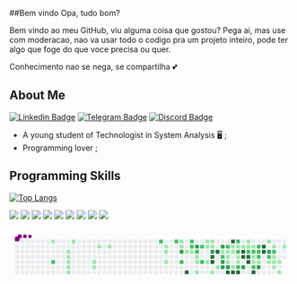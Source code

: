 ##Bem vindo
Opa, tudo bom?

Bem vindo ao meu GitHub, viu alguma coisa que gostou? Pega ai, mas use com moderacao, nao va usar todo o codigo pra um projeto inteiro, pode ter algo que foge do que voce precisa ou quer.

Conhecimento nao se nega, se compartilha 💕

## About Me

[![Linkedin Badge](https://img.shields.io/badge/LinkedIn-0077B5?style=for-the-badge&logo=linkedin&logoColor=white&link=https://www.linkedin.com/in/ruan-vitor-andrade-5b289120b/)](https://www.linkedin.com/in/victor-castilhop/)
[![Telegram Badge](	https://img.shields.io/badge/Telegram-2CA5E0?style=for-the-badge&logo=telegram&logoColor=white)](https://t.me/V1TER4)
[![Discord Badge](https://img.shields.io/badge/Discord-7289DA?style=for-the-badge&logo=discord&logoColor=white)](Castilho#3683)

- A young student of Technologist in System Analysis 🖥️ ;
- Programming lover ;

## Programming Skills

[![Top Langs](https://github-readme-stats.vercel.app/api/top-langs/?username=ruan&layout=compact)](https://github.com/V1TER4)

<code><img src="https://img.shields.io/badge/HTML5-E34F26?style=for-the-badge&logo=html5&logoColor=white"></code>
<code><img src="https://img.shields.io/badge/CSS-239120?&style=for-the-badge&logo=css3&logoColor=white"></code>
<code><img src="https://img.shields.io/badge/JavaScript-323330?style=for-the-badge&logo=javascript&logoColor=F7DF1E"></code>
<code><img src="https://img.shields.io/badge/MySQL-00000F?style=for-the-badge&logo=mysql&logoColor=white"></code>
<code><img src="https://img.shields.io/badge/Node.js-339933?style=for-the-badge&logo=nodedotjs&logoColor=white"></code>
<code><img src="https://img.shields.io/badge/jQuery-0769AD?style=for-the-badge&logo=jquery&logoColor=white"></code>
<code><img src="https://img.shields.io/badge/C%23-239120?style=for-the-badge&logo=c-sharp&logoColor=white"></code>
<code><img src="https://img.shields.io/badge/Java-ED8B00?style=for-the-badge&logo=java&logoColor=white"></code>
<code><img src="https://img.shields.io/badge/PHP-777BB4?style=for-the-badge&logo=php&logoColor=white"></code>

<svg viewBox="-16 -32 880 192" width="880" height="192" xmlns="http://www.w3.org/2000/svg"><style>@keyframes c0{1.73%{fill:var(--c1)}1.75%,to{fill:var(--ce)}}@keyframes c1{68.84%{fill:var(--c2)}68.86%,to{fill:var(--ce)}}@keyframes c2{3.26%{fill:var(--c1)}3.28%,to{fill:var(--ce)}}@keyframes c3{3.48%{fill:var(--c1)}3.5%,to{fill:var(--ce)}}@keyframes c4{3.69%{fill:var(--c1)}3.71%,to{fill:var(--ce)}}@keyframes c5{3.91%{fill:var(--c1)}3.93%,to{fill:var(--ce)}}@keyframes c6{4.13%{fill:var(--c1)}4.15%,to{fill:var(--ce)}}@keyframes c7{2.6%{fill:var(--c1)}2.62%,to{fill:var(--ce)}}@keyframes c8{5.65%{fill:var(--c1)}5.67%,to{fill:var(--ce)}}@keyframes c9{5.44%{fill:var(--c1)}5.46%,to{fill:var(--ce)}}@keyframes ca{6.53%{fill:var(--c1)}6.55%,to{fill:var(--ce)}}@keyframes cb{6.96%{fill:var(--c1)}6.98%,to{fill:var(--ce)}}@keyframes cc{59.47%{fill:var(--c2)}59.49%,to{fill:var(--ce)}}@keyframes cd{9.36%{fill:var(--c1)}9.38%,to{fill:var(--ce)}}@keyframes ce{9.58%{fill:var(--c1)}9.6%,to{fill:var(--ce)}}@keyframes cf{10.01%{fill:var(--c1)}10.03%,to{fill:var(--ce)}}@keyframes cg{58.81%{fill:var(--c2)}58.83%,to{fill:var(--ce)}}@keyframes ch{17.2%{fill:var(--c1)}17.22%,to{fill:var(--ce)}}@keyframes ci{17.42%{fill:var(--c1)}17.44%,to{fill:var(--ce)}}@keyframes cj{74.72%{fill:var(--c3)}74.74%,to{fill:var(--ce)}}@keyframes ck{61.21%{fill:var(--c2)}61.23%,to{fill:var(--ce)}}@keyframes cl{11.32%{fill:var(--c1)}11.34%,to{fill:var(--ce)}}@keyframes cm{91.06%{fill:var(--c4)}91.08%,to{fill:var(--ce)}}@keyframes cn{58.16%{fill:var(--c2)}58.18%,to{fill:var(--ce)}}@keyframes co{57.94%{fill:var(--c2)}57.96%,to{fill:var(--ce)}}@keyframes cp{11.54%{fill:var(--c1)}11.56%,to{fill:var(--ce)}}@keyframes cq{75.59%{fill:var(--c3)}75.61%,to{fill:var(--ce)}}@keyframes cr{57.51%{fill:var(--c2)}57.53%,to{fill:var(--ce)}}@keyframes cs{11.97%{fill:var(--c1)}11.99%,to{fill:var(--ce)}}@keyframes ct{12.19%{fill:var(--c1)}12.21%,to{fill:var(--ce)}}@keyframes cu{12.63%{fill:var(--c1)}12.65%,to{fill:var(--ce)}}@keyframes cv{57.07%{fill:var(--c2)}57.09%,to{fill:var(--ce)}}@keyframes cw{62.08%{fill:var(--c2)}62.1%,to{fill:var(--ce)}}@keyframes cx{15.68%{fill:var(--c1)}15.7%,to{fill:var(--ce)}}@keyframes cy{15.02%{fill:var(--c1)}15.04%,to{fill:var(--ce)}}@keyframes cz{14.37%{fill:var(--c1)}14.39%,to{fill:var(--ce)}}@keyframes c10{15.46%{fill:var(--c1)}15.48%,to{fill:var(--ce)}}@keyframes c11{15.24%{fill:var(--c1)}15.26%,to{fill:var(--ce)}}@keyframes c12{76.46%{fill:var(--c3)}76.48%,to{fill:var(--ce)}}@keyframes c13{86.26%{fill:var(--c4)}86.28%,to{fill:var(--ce)}}@keyframes c14{86.05%{fill:var(--c4)}86.07%,to{fill:var(--ce)}}@keyframes c15{13.28%{fill:var(--c1)}13.3%,to{fill:var(--ce)}}@keyframes c16{86.7%{fill:var(--c4)}86.72%,to{fill:var(--ce)}}@keyframes c17{13.72%{fill:var(--c1)}13.74%,to{fill:var(--ce)}}@keyframes c18{77.55%{fill:var(--c3)}77.57%,to{fill:var(--ce)}}@keyframes c19{43.78%{fill:var(--c1)}43.8%,to{fill:var(--ce)}}@keyframes c1a{44%{fill:var(--c2)}44.02%,to{fill:var(--ce)}}@keyframes c1b{78.2%{fill:var(--c3)}78.22%,to{fill:var(--ce)}}@keyframes c1c{78.42%{fill:var(--c3)}78.44%,to{fill:var(--ce)}}@keyframes c1d{44.65%{fill:var(--c2)}44.67%,to{fill:var(--ce)}}@keyframes c1e{30.49%{fill:var(--c1)}30.51%,to{fill:var(--ce)}}@keyframes c1f{30.71%{fill:var(--c1)}30.73%,to{fill:var(--ce)}}@keyframes c1g{31.8%{fill:var(--c1)}31.82%,to{fill:var(--ce)}}@keyframes c1h{78.64%{fill:var(--c3)}78.66%,to{fill:var(--ce)}}@keyframes c1i{84.96%{fill:var(--c4)}84.98%,to{fill:var(--ce)}}@keyframes c1j{87.79%{fill:var(--c4)}87.81%,to{fill:var(--ce)}}@keyframes c1k{30.06%{fill:var(--c1)}30.08%,to{fill:var(--ce)}}@keyframes c1l{30.27%{fill:var(--c1)}30.29%,to{fill:var(--ce)}}@keyframes c1m{42.26%{fill:var(--c1)}42.28%,to{fill:var(--ce)}}@keyframes c1n{84.74%{fill:var(--c4)}84.76%,to{fill:var(--ce)}}@keyframes c1o{45.31%{fill:var(--c2)}45.33%,to{fill:var(--ce)}}@keyframes c1p{29.84%{fill:var(--c1)}29.86%,to{fill:var(--ce)}}@keyframes c1q{47.92%{fill:var(--c2)}47.94%,to{fill:var(--ce)}}@keyframes c1r{31.14%{fill:var(--c1)}31.16%,to{fill:var(--ce)}}@keyframes c1s{31.36%{fill:var(--c1)}31.38%,to{fill:var(--ce)}}@keyframes c1t{42.47%{fill:var(--c2)}42.49%,to{fill:var(--ce)}}@keyframes c1u{84.52%{fill:var(--c4)}84.54%,to{fill:var(--ce)}}@keyframes c1v{29.62%{fill:var(--c1)}29.64%,to{fill:var(--ce)}}@keyframes c1w{82.56%{fill:var(--c4)}82.58%,to{fill:var(--ce)}}@keyframes c1x{82.78%{fill:var(--c4)}82.8%,to{fill:var(--ce)}}@keyframes c1y{79.29%{fill:var(--c3)}79.31%,to{fill:var(--ce)}}@keyframes c1z{20.91%{fill:var(--c1)}20.93%,to{fill:var(--ce)}}@keyframes c20{21.12%{fill:var(--c1)}21.14%,to{fill:var(--ce)}}@keyframes c21{46.18%{fill:var(--c2)}46.2%,to{fill:var(--ce)}}@keyframes c22{83%{fill:var(--c4)}83.02%,to{fill:var(--ce)}}@keyframes c23{83.21%{fill:var(--c4)}83.23%,to{fill:var(--ce)}}@keyframes c24{21.34%{fill:var(--c1)}21.36%,to{fill:var(--ce)}}@keyframes c25{46.4%{fill:var(--c2)}46.42%,to{fill:var(--ce)}}@keyframes c26{37.03%{fill:var(--c1)}37.05%,to{fill:var(--ce)}}@keyframes c27{36.81%{fill:var(--c1)}36.83%,to{fill:var(--ce)}}@keyframes c28{50.1%{fill:var(--c2)}50.12%,to{fill:var(--ce)}}@keyframes c29{83.87%{fill:var(--c4)}83.89%,to{fill:var(--ce)}}@keyframes c2a{46.83%{fill:var(--c2)}46.85%,to{fill:var(--ce)}}@keyframes c2b{46.61%{fill:var(--c2)}46.63%,to{fill:var(--ce)}}@keyframes c2c{37.24%{fill:var(--c2)}37.26%,to{fill:var(--ce)}}@keyframes c2d{36.59%{fill:var(--c1)}36.61%,to{fill:var(--ce)}}@keyframes c2e{79.95%{fill:var(--c3)}79.97%,to{fill:var(--ce)}}@keyframes c2f{81.47%{fill:var(--c4)}81.49%,to{fill:var(--ce)}}@keyframes c2g{81.25%{fill:var(--c4)}81.27%,to{fill:var(--ce)}}@keyframes c2h{22.21%{fill:var(--c1)}22.23%,to{fill:var(--ce)}}@keyframes c2i{81.04%{fill:var(--c3)}81.06%,to{fill:var(--ce)}}@keyframes c2j{52.5%{fill:var(--c2)}52.52%,to{fill:var(--ce)}}@keyframes c2k{25.26%{fill:var(--c1)}25.28%,to{fill:var(--ce)}}@keyframes c2l{22.65%{fill:var(--c1)}22.67%,to{fill:var(--ce)}}@keyframes c2m{52.93%{fill:var(--c2)}52.95%,to{fill:var(--ce)}}@keyframes c2n{23.96%{fill:var(--c1)}23.98%,to{fill:var(--ce)}}@keyframes c2o{24.17%{fill:var(--c1)}24.19%,to{fill:var(--ce)}}@keyframes c2p{24.83%{fill:var(--c1)}24.85%,to{fill:var(--ce)}}@keyframes c2q{24.39%{fill:var(--c1)}24.41%,to{fill:var(--ce)}}@keyframes c2r{26.13%{fill:var(--c1)}26.15%,to{fill:var(--ce)}}@keyframes c2s{23.08%{fill:var(--c1)}23.1%,to{fill:var(--ce)}}@keyframes u0{1.73%{transform:scale(0,1)}1.75%,2.6%{transform:scale(.02,1)}2.62%,3.26%{transform:scale(.04,1)}3.28%,3.48%{transform:scale(.06,1)}3.5%,3.69%{transform:scale(.08,1)}3.71%,3.91%{transform:scale(.1,1)}3.93%,4.13%{transform:scale(.12,1)}4.15%,5.44%{transform:scale(.13,1)}5.46%,5.65%{transform:scale(.15,1)}5.67%,6.53%{transform:scale(.17,1)}6.55%,6.96%{transform:scale(.19,1)}6.98%,9.36%{transform:scale(.21,1)}9.38%,9.58%{transform:scale(.23,1)}10.01%,9.6%{transform:scale(.25,1)}10.03%,11.32%{transform:scale(.27,1)}11.34%,11.54%{transform:scale(.29,1)}11.56%,11.97%{transform:scale(.31,1)}11.99%,12.19%{transform:scale(.33,1)}12.21%,12.63%{transform:scale(.35,1)}12.65%,13.28%{transform:scale(.37,1)}13.3%,13.72%{transform:scale(.38,1)}13.74%,14.37%{transform:scale(.4,1)}14.39%,15.02%{transform:scale(.42,1)}15.04%,15.24%{transform:scale(.44,1)}15.26%,15.46%{transform:scale(.46,1)}15.48%,15.68%{transform:scale(.48,1)}15.7%,17.2%{transform:scale(.5,1)}17.22%,17.42%{transform:scale(.52,1)}17.44%,20.91%{transform:scale(.54,1)}20.93%,21.12%{transform:scale(.56,1)}21.14%,21.34%{transform:scale(.58,1)}21.36%,22.21%{transform:scale(.6,1)}22.23%,22.65%{transform:scale(.62,1)}22.67%,23.08%{transform:scale(.63,1)}23.1%,23.96%{transform:scale(.65,1)}23.98%,24.17%{transform:scale(.67,1)}24.19%,24.39%{transform:scale(.69,1)}24.41%,24.83%{transform:scale(.71,1)}24.85%,25.26%{transform:scale(.73,1)}25.28%,26.13%{transform:scale(.75,1)}26.15%,29.62%{transform:scale(.77,1)}29.64%,29.84%{transform:scale(.79,1)}29.86%,30.06%{transform:scale(.81,1)}30.08%,30.27%{transform:scale(.83,1)}30.29%,30.49%{transform:scale(.85,1)}30.51%,30.71%{transform:scale(.87,1)}30.73%,31.14%{transform:scale(.88,1)}31.16%,31.36%{transform:scale(.9,1)}31.38%,31.8%{transform:scale(.92,1)}31.82%,36.59%{transform:scale(.94,1)}36.61%,36.81%{transform:scale(.96,1)}36.83%,37.03%{transform:scale(.98,1)}37.05%,to{transform:scale(1,1)}}@keyframes u1{37.24%{transform:scale(0,1)}37.26%,to{transform:scale(1,1)}}@keyframes u2{42.26%{transform:scale(0,1)}42.28%,to{transform:scale(1,1)}}@keyframes u3{42.47%{transform:scale(0,1)}42.49%,to{transform:scale(1,1)}}@keyframes u4{43.78%{transform:scale(0,1)}43.8%,to{transform:scale(1,1)}}@keyframes u5{44%{transform:scale(0,1)}44.02%,44.65%{transform:scale(.05,1)}44.67%,45.31%{transform:scale(.1,1)}45.33%,46.18%{transform:scale(.15,1)}46.2%,46.4%{transform:scale(.2,1)}46.42%,46.61%{transform:scale(.25,1)}46.63%,46.83%{transform:scale(.3,1)}46.85%,47.92%{transform:scale(.35,1)}47.94%,50.1%{transform:scale(.4,1)}50.12%,52.5%{transform:scale(.45,1)}52.52%,52.93%{transform:scale(.5,1)}52.95%,57.07%{transform:scale(.55,1)}57.09%,57.51%{transform:scale(.6,1)}57.53%,57.94%{transform:scale(.65,1)}57.96%,58.16%{transform:scale(.7,1)}58.18%,58.81%{transform:scale(.75,1)}58.83%,59.47%{transform:scale(.8,1)}59.49%,61.21%{transform:scale(.85,1)}61.23%,62.08%{transform:scale(.9,1)}62.1%,68.84%{transform:scale(.95,1)}68.86%,to{transform:scale(1,1)}}@keyframes u6{74.72%{transform:scale(0,1)}74.74%,75.59%{transform:scale(.1,1)}75.61%,76.46%{transform:scale(.2,1)}76.48%,77.55%{transform:scale(.3,1)}77.57%,78.2%{transform:scale(.4,1)}78.22%,78.42%{transform:scale(.5,1)}78.44%,78.64%{transform:scale(.6,1)}78.66%,79.29%{transform:scale(.7,1)}79.31%,79.95%{transform:scale(.8,1)}79.97%,81.04%{transform:scale(.9,1)}81.06%,to{transform:scale(1,1)}}@keyframes u7{81.25%{transform:scale(0,1)}81.27%,81.47%{transform:scale(.07,1)}81.49%,82.56%{transform:scale(.13,1)}82.58%,82.78%{transform:scale(.2,1)}82.8%,83%{transform:scale(.27,1)}83.02%,83.21%{transform:scale(.33,1)}83.23%,83.87%{transform:scale(.4,1)}83.89%,84.52%{transform:scale(.47,1)}84.54%,84.74%{transform:scale(.53,1)}84.76%,84.96%{transform:scale(.6,1)}84.98%,86.05%{transform:scale(.67,1)}86.07%,86.26%{transform:scale(.73,1)}86.28%,86.7%{transform:scale(.8,1)}86.72%,87.79%{transform:scale(.87,1)}87.81%,91.06%{transform:scale(.93,1)}91.08%,to{transform:scale(1,1)}}@keyframes s0{0%,99.78%{transform:translate(0,-16px)}.22%{transform:translate(0,0)}2.61%{transform:translate(176px,0)}2.83%{transform:translate(176px,16px)}3.05%{transform:translate(160px,16px)}4.14%{transform:translate(160px,96px)}5.23%{transform:translate(240px,96px)}5.66%{transform:translate(240px,64px)}5.88%{transform:translate(256px,64px)}6.54%{transform:translate(256px,16px)}9.37%{transform:translate(464px,16px)}10.02%{transform:translate(464px,64px)}10.46%{transform:translate(496px,64px)}10.68%,60.78%{transform:translate(496px,48px)}11.11%{transform:translate(528px,48px)}11.33%{transform:translate(528px,32px)}11.55%,57.73%{transform:translate(544px,32px)}11.76%{transform:translate(544px,48px)}11.98%{transform:translate(560px,48px)}12.64%{transform:translate(560px,96px)}13.51%{transform:translate(624px,96px)}13.73%{transform:translate(624px,80px)}14.16%{transform:translate(592px,80px)}15.03%,76.91%{transform:translate(592px,16px)}15.25%,76.25%{transform:translate(608px,16px)}15.47%{transform:translate(608px,0)}15.69%{transform:translate(592px,0)}15.9%{transform:translate(592px,-16px)}16.99%{transform:translate(512px,-16px)}17.43%{transform:translate(512px,16px)}17.65%{transform:translate(528px,16px)}18.08%{transform:translate(528px,-16px)}20.7%{transform:translate(720px,-16px)}21.13%,33.33%{transform:translate(720px,16px)}21.35%,40.52%,49.24%{transform:translate(736px,16px)}21.57%,40.31%{transform:translate(736px,0)}22.44%{transform:translate(800px,0)}22.66%{transform:translate(800px,16px)}23.09%{transform:translate(832px,16px)}23.31%{transform:translate(832px,32px)}23.53%{transform:translate(816px,32px)}23.75%{transform:translate(816px,48px)}23.97%,52.72%{transform:translate(800px,48px)}24.18%,25.05%{transform:translate(800px,64px)}24.4%,35.73%,38.34%{transform:translate(816px,64px)}24.62%,25.93%{transform:translate(816px,80px)}24.84%{transform:translate(800px,80px)}25.27%{transform:translate(784px,64px)}25.49%,80.39%{transform:translate(784px,80px)}26.14%{transform:translate(816px,96px)}26.36%{transform:translate(832px,96px)}27.67%{transform:translate(832px,0)}29.41%{transform:translate(704px,0)}29.63%,82.35%{transform:translate(704px,16px)}30.07%,32.68%,41.39%,48.37%{transform:translate(672px,16px)}30.28%,32.46%,48.15%,87.36%{transform:translate(672px,32px)}30.5%,32.24%,43.57%{transform:translate(656px,32px)}30.72%,44.23%{transform:translate(656px,48px)}31.15%{transform:translate(688px,48px)}31.37%,42.7%{transform:translate(688px,64px)}31.81%,43.14%,85.4%{transform:translate(656px,64px)}33.55%,45.75%{transform:translate(720px,0)}34.86%,39.22%{transform:translate(816px,0)}36.82%,83.44%{transform:translate(736px,64px)}37.04%{transform:translate(736px,48px)}37.25%{transform:translate(752px,48px)}37.47%{transform:translate(752px,64px)}42.27%{transform:translate(672px,80px)}42.48%{transform:translate(688px,80px)}43.79%{transform:translate(640px,32px)}44.01%{transform:translate(640px,48px)}44.66%{transform:translate(656px,16px)}45.1%,47.71%{transform:translate(688px,16px)}45.32%{transform:translate(688px,0)}46.19%{transform:translate(720px,32px)}46.62%{transform:translate(752px,32px)}46.84%{transform:translate(752px,16px)}47.93%{transform:translate(688px,32px)}50.11%{transform:translate(736px,80px)}50.33%{transform:translate(720px,80px)}50.76%{transform:translate(720px,112px)}51.63%{transform:translate(784px,112px)}52.51%{transform:translate(784px,48px)}53.59%{transform:translate(800px,-16px)}56.64%{transform:translate(576px,-16px)}57.3%{transform:translate(576px,32px)}58.17%{transform:translate(544px,0)}59.48%{transform:translate(448px,0)}59.69%{transform:translate(448px,16px)}60.35%{transform:translate(496px,16px)}61%{transform:translate(512px,48px)}61.22%,74.29%{transform:translate(512px,64px)}62.09%{transform:translate(576px,64px)}62.31%{transform:translate(576px,48px)}68.63%{transform:translate(112px,48px)}68.85%{transform:translate(112px,64px)}74.73%{transform:translate(512px,32px)}75.38%{transform:translate(560px,32px)}75.6%{transform:translate(560px,16px)}76.47%{transform:translate(608px,32px)}76.69%{transform:translate(592px,32px)}77.56%{transform:translate(640px,16px)}78.43%{transform:translate(640px,80px)}81.05%{transform:translate(784px,32px)}81.26%{transform:translate(768px,32px)}81.48%{transform:translate(768px,16px)}82.79%{transform:translate(704px,48px)}83.01%{transform:translate(720px,48px)}83.22%{transform:translate(720px,64px)}83.88%{transform:translate(736px,96px)}84.97%{transform:translate(656px,96px)}86.06%{transform:translate(608px,64px)}86.27%{transform:translate(608px,48px)}86.49%{transform:translate(624px,48px)}86.71%{transform:translate(624px,32px)}87.8%{transform:translate(672px,0)}89.76%{transform:translate(528px,0)}91.07%{transform:translate(528px,96px)}96.3%{transform:translate(144px,96px)}96.73%{transform:translate(144px,64px)}96.95%{transform:translate(128px,64px)}97.6%{transform:translate(128px,16px)}97.82%{transform:translate(112px,16px)}98.26%{transform:translate(112px,-16px)}}@keyframes s1{0%,99.78%{transform:translate(16px,-16px)}.22%{transform:translate(0,-16px)}.44%{transform:translate(0,0)}2.83%{transform:translate(176px,0)}3.05%{transform:translate(176px,16px)}3.27%{transform:translate(160px,16px)}4.36%{transform:translate(160px,96px)}5.45%{transform:translate(240px,96px)}5.88%{transform:translate(240px,64px)}6.1%{transform:translate(256px,64px)}6.75%{transform:translate(256px,16px)}9.59%{transform:translate(464px,16px)}10.24%{transform:translate(464px,64px)}10.68%{transform:translate(496px,64px)}10.89%,61%{transform:translate(496px,48px)}11.33%{transform:translate(528px,48px)}11.55%{transform:translate(528px,32px)}11.76%,57.95%{transform:translate(544px,32px)}11.98%{transform:translate(544px,48px)}12.2%{transform:translate(560px,48px)}12.85%{transform:translate(560px,96px)}13.73%{transform:translate(624px,96px)}13.94%{transform:translate(624px,80px)}14.38%{transform:translate(592px,80px)}15.25%,77.12%{transform:translate(592px,16px)}15.47%,76.47%{transform:translate(608px,16px)}15.69%{transform:translate(608px,0)}15.9%{transform:translate(592px,0)}16.12%{transform:translate(592px,-16px)}17.21%{transform:translate(512px,-16px)}17.65%{transform:translate(512px,16px)}17.86%{transform:translate(528px,16px)}18.3%{transform:translate(528px,-16px)}20.92%{transform:translate(720px,-16px)}21.35%,33.55%{transform:translate(720px,16px)}21.57%,40.74%,49.46%{transform:translate(736px,16px)}21.79%,40.52%{transform:translate(736px,0)}22.66%{transform:translate(800px,0)}22.88%{transform:translate(800px,16px)}23.31%{transform:translate(832px,16px)}23.53%{transform:translate(832px,32px)}23.75%{transform:translate(816px,32px)}23.97%{transform:translate(816px,48px)}24.18%,52.94%{transform:translate(800px,48px)}24.4%,25.27%{transform:translate(800px,64px)}24.62%,35.95%,38.56%{transform:translate(816px,64px)}24.84%,26.14%{transform:translate(816px,80px)}25.05%{transform:translate(800px,80px)}25.49%{transform:translate(784px,64px)}25.71%,80.61%{transform:translate(784px,80px)}26.36%{transform:translate(816px,96px)}26.58%{transform:translate(832px,96px)}27.89%{transform:translate(832px,0)}29.63%{transform:translate(704px,0)}29.85%,82.57%{transform:translate(704px,16px)}30.28%,32.9%,41.61%,48.58%{transform:translate(672px,16px)}30.5%,32.68%,48.37%,87.58%{transform:translate(672px,32px)}30.72%,32.46%,43.79%{transform:translate(656px,32px)}30.94%,44.44%{transform:translate(656px,48px)}31.37%{transform:translate(688px,48px)}31.59%,42.92%{transform:translate(688px,64px)}32.03%,43.36%,85.62%{transform:translate(656px,64px)}33.77%,45.97%{transform:translate(720px,0)}35.08%,39.43%{transform:translate(816px,0)}37.04%,83.66%{transform:translate(736px,64px)}37.25%{transform:translate(736px,48px)}37.47%{transform:translate(752px,48px)}37.69%{transform:translate(752px,64px)}42.48%{transform:translate(672px,80px)}42.7%{transform:translate(688px,80px)}44.01%{transform:translate(640px,32px)}44.23%{transform:translate(640px,48px)}44.88%{transform:translate(656px,16px)}45.32%,47.93%{transform:translate(688px,16px)}45.53%{transform:translate(688px,0)}46.41%{transform:translate(720px,32px)}46.84%{transform:translate(752px,32px)}47.06%{transform:translate(752px,16px)}48.15%{transform:translate(688px,32px)}50.33%{transform:translate(736px,80px)}50.54%{transform:translate(720px,80px)}50.98%{transform:translate(720px,112px)}51.85%{transform:translate(784px,112px)}52.72%{transform:translate(784px,48px)}53.81%{transform:translate(800px,-16px)}56.86%{transform:translate(576px,-16px)}57.52%{transform:translate(576px,32px)}58.39%{transform:translate(544px,0)}59.69%{transform:translate(448px,0)}59.91%{transform:translate(448px,16px)}60.57%{transform:translate(496px,16px)}61.22%{transform:translate(512px,48px)}61.44%,74.51%{transform:translate(512px,64px)}62.31%{transform:translate(576px,64px)}62.53%{transform:translate(576px,48px)}68.85%{transform:translate(112px,48px)}69.06%{transform:translate(112px,64px)}74.95%{transform:translate(512px,32px)}75.6%{transform:translate(560px,32px)}75.82%{transform:translate(560px,16px)}76.69%{transform:translate(608px,32px)}76.91%{transform:translate(592px,32px)}77.78%{transform:translate(640px,16px)}78.65%{transform:translate(640px,80px)}81.26%{transform:translate(784px,32px)}81.48%{transform:translate(768px,32px)}81.7%{transform:translate(768px,16px)}83.01%{transform:translate(704px,48px)}83.22%{transform:translate(720px,48px)}83.44%{transform:translate(720px,64px)}84.1%{transform:translate(736px,96px)}85.19%{transform:translate(656px,96px)}86.27%{transform:translate(608px,64px)}86.49%{transform:translate(608px,48px)}86.71%{transform:translate(624px,48px)}86.93%{transform:translate(624px,32px)}88.02%{transform:translate(672px,0)}89.98%{transform:translate(528px,0)}91.29%{transform:translate(528px,96px)}96.51%{transform:translate(144px,96px)}96.95%{transform:translate(144px,64px)}97.17%{transform:translate(128px,64px)}97.82%{transform:translate(128px,16px)}98.04%{transform:translate(112px,16px)}98.47%{transform:translate(112px,-16px)}}@keyframes s2{0%,99.78%{transform:translate(32px,-16px)}.44%{transform:translate(0,-16px)}.65%{transform:translate(0,0)}3.05%{transform:translate(176px,0)}3.27%{transform:translate(176px,16px)}3.49%{transform:translate(160px,16px)}4.58%{transform:translate(160px,96px)}5.66%{transform:translate(240px,96px)}6.1%{transform:translate(240px,64px)}6.32%{transform:translate(256px,64px)}6.97%{transform:translate(256px,16px)}9.8%{transform:translate(464px,16px)}10.46%{transform:translate(464px,64px)}10.89%{transform:translate(496px,64px)}11.11%,61.22%{transform:translate(496px,48px)}11.55%{transform:translate(528px,48px)}11.76%{transform:translate(528px,32px)}11.98%,58.17%{transform:translate(544px,32px)}12.2%{transform:translate(544px,48px)}12.42%{transform:translate(560px,48px)}13.07%{transform:translate(560px,96px)}13.94%{transform:translate(624px,96px)}14.16%{transform:translate(624px,80px)}14.6%{transform:translate(592px,80px)}15.47%,77.34%{transform:translate(592px,16px)}15.69%,76.69%{transform:translate(608px,16px)}15.9%{transform:translate(608px,0)}16.12%{transform:translate(592px,0)}16.34%{transform:translate(592px,-16px)}17.43%{transform:translate(512px,-16px)}17.86%{transform:translate(512px,16px)}18.08%{transform:translate(528px,16px)}18.52%{transform:translate(528px,-16px)}21.13%{transform:translate(720px,-16px)}21.57%,33.77%{transform:translate(720px,16px)}21.79%,40.96%,49.67%{transform:translate(736px,16px)}22%,40.74%{transform:translate(736px,0)}22.88%{transform:translate(800px,0)}23.09%{transform:translate(800px,16px)}23.53%{transform:translate(832px,16px)}23.75%{transform:translate(832px,32px)}23.97%{transform:translate(816px,32px)}24.18%{transform:translate(816px,48px)}24.4%,53.16%{transform:translate(800px,48px)}24.62%,25.49%{transform:translate(800px,64px)}24.84%,36.17%,38.78%{transform:translate(816px,64px)}25.05%,26.36%{transform:translate(816px,80px)}25.27%{transform:translate(800px,80px)}25.71%{transform:translate(784px,64px)}25.93%,80.83%{transform:translate(784px,80px)}26.58%{transform:translate(816px,96px)}26.8%{transform:translate(832px,96px)}28.1%{transform:translate(832px,0)}29.85%{transform:translate(704px,0)}30.07%,82.79%{transform:translate(704px,16px)}30.5%,33.12%,41.83%,48.8%{transform:translate(672px,16px)}30.72%,32.9%,48.58%,87.8%{transform:translate(672px,32px)}30.94%,32.68%,44.01%{transform:translate(656px,32px)}31.15%,44.66%{transform:translate(656px,48px)}31.59%{transform:translate(688px,48px)}31.81%,43.14%{transform:translate(688px,64px)}32.24%,43.57%,85.84%{transform:translate(656px,64px)}33.99%,46.19%{transform:translate(720px,0)}35.29%,39.65%{transform:translate(816px,0)}37.25%,83.88%{transform:translate(736px,64px)}37.47%{transform:translate(736px,48px)}37.69%{transform:translate(752px,48px)}37.91%{transform:translate(752px,64px)}42.7%{transform:translate(672px,80px)}42.92%{transform:translate(688px,80px)}44.23%{transform:translate(640px,32px)}44.44%{transform:translate(640px,48px)}45.1%{transform:translate(656px,16px)}45.53%,48.15%{transform:translate(688px,16px)}45.75%{transform:translate(688px,0)}46.62%{transform:translate(720px,32px)}47.06%{transform:translate(752px,32px)}47.28%{transform:translate(752px,16px)}48.37%{transform:translate(688px,32px)}50.54%{transform:translate(736px,80px)}50.76%{transform:translate(720px,80px)}51.2%{transform:translate(720px,112px)}52.07%{transform:translate(784px,112px)}52.94%{transform:translate(784px,48px)}54.03%{transform:translate(800px,-16px)}57.08%{transform:translate(576px,-16px)}57.73%{transform:translate(576px,32px)}58.61%{transform:translate(544px,0)}59.91%{transform:translate(448px,0)}60.13%{transform:translate(448px,16px)}60.78%{transform:translate(496px,16px)}61.44%{transform:translate(512px,48px)}61.66%,74.73%{transform:translate(512px,64px)}62.53%{transform:translate(576px,64px)}62.75%{transform:translate(576px,48px)}69.06%{transform:translate(112px,48px)}69.28%{transform:translate(112px,64px)}75.16%{transform:translate(512px,32px)}75.82%{transform:translate(560px,32px)}76.03%{transform:translate(560px,16px)}76.91%{transform:translate(608px,32px)}77.12%{transform:translate(592px,32px)}78%{transform:translate(640px,16px)}78.87%{transform:translate(640px,80px)}81.48%{transform:translate(784px,32px)}81.7%{transform:translate(768px,32px)}81.92%{transform:translate(768px,16px)}83.22%{transform:translate(704px,48px)}83.44%{transform:translate(720px,48px)}83.66%{transform:translate(720px,64px)}84.31%{transform:translate(736px,96px)}85.4%{transform:translate(656px,96px)}86.49%{transform:translate(608px,64px)}86.71%{transform:translate(608px,48px)}86.93%{transform:translate(624px,48px)}87.15%{transform:translate(624px,32px)}88.24%{transform:translate(672px,0)}90.2%{transform:translate(528px,0)}91.5%{transform:translate(528px,96px)}96.73%{transform:translate(144px,96px)}97.17%{transform:translate(144px,64px)}97.39%{transform:translate(128px,64px)}98.04%{transform:translate(128px,16px)}98.26%{transform:translate(112px,16px)}98.69%{transform:translate(112px,-16px)}}@keyframes s3{0%,99.78%{transform:translate(48px,-16px)}.65%{transform:translate(0,-16px)}.87%{transform:translate(0,0)}3.27%{transform:translate(176px,0)}3.49%{transform:translate(176px,16px)}3.7%{transform:translate(160px,16px)}4.79%{transform:translate(160px,96px)}5.88%{transform:translate(240px,96px)}6.32%{transform:translate(240px,64px)}6.54%{transform:translate(256px,64px)}7.19%{transform:translate(256px,16px)}10.02%{transform:translate(464px,16px)}10.68%{transform:translate(464px,64px)}11.11%{transform:translate(496px,64px)}11.33%,61.44%{transform:translate(496px,48px)}11.76%{transform:translate(528px,48px)}11.98%{transform:translate(528px,32px)}12.2%,58.39%{transform:translate(544px,32px)}12.42%{transform:translate(544px,48px)}12.64%{transform:translate(560px,48px)}13.29%{transform:translate(560px,96px)}14.16%{transform:translate(624px,96px)}14.38%{transform:translate(624px,80px)}14.81%{transform:translate(592px,80px)}15.69%,77.56%{transform:translate(592px,16px)}15.9%,76.91%{transform:translate(608px,16px)}16.12%{transform:translate(608px,0)}16.34%{transform:translate(592px,0)}16.56%{transform:translate(592px,-16px)}17.65%{transform:translate(512px,-16px)}18.08%{transform:translate(512px,16px)}18.3%{transform:translate(528px,16px)}18.74%{transform:translate(528px,-16px)}21.35%{transform:translate(720px,-16px)}21.79%,33.99%{transform:translate(720px,16px)}22%,41.18%,49.89%{transform:translate(736px,16px)}22.22%,40.96%{transform:translate(736px,0)}23.09%{transform:translate(800px,0)}23.31%{transform:translate(800px,16px)}23.75%{transform:translate(832px,16px)}23.97%{transform:translate(832px,32px)}24.18%{transform:translate(816px,32px)}24.4%{transform:translate(816px,48px)}24.62%,53.38%{transform:translate(800px,48px)}24.84%,25.71%{transform:translate(800px,64px)}25.05%,36.38%,39%{transform:translate(816px,64px)}25.27%,26.58%{transform:translate(816px,80px)}25.49%{transform:translate(800px,80px)}25.93%{transform:translate(784px,64px)}26.14%,81.05%{transform:translate(784px,80px)}26.8%{transform:translate(816px,96px)}27.02%{transform:translate(832px,96px)}28.32%{transform:translate(832px,0)}30.07%{transform:translate(704px,0)}30.28%,83.01%{transform:translate(704px,16px)}30.72%,33.33%,42.05%,49.02%{transform:translate(672px,16px)}30.94%,33.12%,48.8%,88.02%{transform:translate(672px,32px)}31.15%,32.9%,44.23%{transform:translate(656px,32px)}31.37%,44.88%{transform:translate(656px,48px)}31.81%{transform:translate(688px,48px)}32.03%,43.36%{transform:translate(688px,64px)}32.46%,43.79%,86.06%{transform:translate(656px,64px)}34.2%,46.41%{transform:translate(720px,0)}35.51%,39.87%{transform:translate(816px,0)}37.47%,84.1%{transform:translate(736px,64px)}37.69%{transform:translate(736px,48px)}37.91%{transform:translate(752px,48px)}38.13%{transform:translate(752px,64px)}42.92%{transform:translate(672px,80px)}43.14%{transform:translate(688px,80px)}44.44%{transform:translate(640px,32px)}44.66%{transform:translate(640px,48px)}45.32%{transform:translate(656px,16px)}45.75%,48.37%{transform:translate(688px,16px)}45.97%{transform:translate(688px,0)}46.84%{transform:translate(720px,32px)}47.28%{transform:translate(752px,32px)}47.49%{transform:translate(752px,16px)}48.58%{transform:translate(688px,32px)}50.76%{transform:translate(736px,80px)}50.98%{transform:translate(720px,80px)}51.42%{transform:translate(720px,112px)}52.29%{transform:translate(784px,112px)}53.16%{transform:translate(784px,48px)}54.25%{transform:translate(800px,-16px)}57.3%{transform:translate(576px,-16px)}57.95%{transform:translate(576px,32px)}58.82%{transform:translate(544px,0)}60.13%{transform:translate(448px,0)}60.35%{transform:translate(448px,16px)}61%{transform:translate(496px,16px)}61.66%{transform:translate(512px,48px)}61.87%,74.95%{transform:translate(512px,64px)}62.75%{transform:translate(576px,64px)}62.96%{transform:translate(576px,48px)}69.28%{transform:translate(112px,48px)}69.5%{transform:translate(112px,64px)}75.38%{transform:translate(512px,32px)}76.03%{transform:translate(560px,32px)}76.25%{transform:translate(560px,16px)}77.12%{transform:translate(608px,32px)}77.34%{transform:translate(592px,32px)}78.21%{transform:translate(640px,16px)}79.08%{transform:translate(640px,80px)}81.7%{transform:translate(784px,32px)}81.92%{transform:translate(768px,32px)}82.14%{transform:translate(768px,16px)}83.44%{transform:translate(704px,48px)}83.66%{transform:translate(720px,48px)}83.88%{transform:translate(720px,64px)}84.53%{transform:translate(736px,96px)}85.62%{transform:translate(656px,96px)}86.71%{transform:translate(608px,64px)}86.93%{transform:translate(608px,48px)}87.15%{transform:translate(624px,48px)}87.36%{transform:translate(624px,32px)}88.45%{transform:translate(672px,0)}90.41%{transform:translate(528px,0)}91.72%{transform:translate(528px,96px)}96.95%{transform:translate(144px,96px)}97.39%{transform:translate(144px,64px)}97.6%{transform:translate(128px,64px)}98.26%{transform:translate(128px,16px)}98.47%{transform:translate(112px,16px)}98.91%{transform:translate(112px,-16px)}}:root{--cb:#1b1f230a;--cs:purple;--ce:#ebedf0;--c0:#ebedf0;--c1:#9be9a8;--c2:#40c463;--c3:#30a14e;--c4:#216e39}@media (prefers-color-scheme:dark){:root{--cb:#1b1f230a;--cs:purple;--ce:#161b22;--c1:#01311f;--c2:#034525;--c3:#0f6d31;--c4:#00c647}}.c{shape-rendering:geometricPrecision;rx:2;ry:2;fill:var(--ce);stroke-width:1px;stroke:var(--cb);animation:none 45900ms linear infinite}.c.c0{fill:var(--c1);animation-name:c0}.c.c1{fill:var(--c2);animation-name:c1}.c.c2{fill:var(--c1);animation-name:c2}.c.c3,.c.c4,.c.c5{fill:var(--c1);animation-name:c3}.c.c4,.c.c5{animation-name:c4}.c.c5{animation-name:c5}.c.c6,.c.c7,.c.c8{fill:var(--c1);animation-name:c6}.c.c7,.c.c8{animation-name:c7}.c.c8{animation-name:c8}.c.c9,.c.ca,.c.cb{fill:var(--c1);animation-name:c9}.c.ca,.c.cb{animation-name:ca}.c.cb{animation-name:cb}.c.cc{fill:var(--c2);animation-name:cc}.c.cd,.c.ce,.c.cf{fill:var(--c1);animation-name:cd}.c.ce,.c.cf{animation-name:ce}.c.cf{animation-name:cf}.c.cg{fill:var(--c2);animation-name:cg}.c.ch,.c.ci{fill:var(--c1);animation-name:ch}.c.ci{animation-name:ci}.c.cj{fill:var(--c3);animation-name:cj}.c.ck{fill:var(--c2);animation-name:ck}.c.cl{fill:var(--c1);animation-name:cl}.c.cm{fill:var(--c4);animation-name:cm}.c.cn,.c.co{fill:var(--c2);animation-name:cn}.c.co{animation-name:co}.c.cp{fill:var(--c1);animation-name:cp}.c.cq{fill:var(--c3);animation-name:cq}.c.cr{fill:var(--c2);animation-name:cr}.c.cs,.c.ct,.c.cu{fill:var(--c1);animation-name:cs}.c.ct,.c.cu{animation-name:ct}.c.cu{animation-name:cu}.c.cv,.c.cw{fill:var(--c2);animation-name:cv}.c.cw{animation-name:cw}.c.cx,.c.cy{fill:var(--c1);animation-name:cx}.c.cy{animation-name:cy}.c.c10,.c.c11,.c.cz{fill:var(--c1);animation-name:cz}.c.c10,.c.c11{animation-name:c10}.c.c11{animation-name:c11}.c.c12{fill:var(--c3);animation-name:c12}.c.c13,.c.c14{fill:var(--c4);animation-name:c13}.c.c14{animation-name:c14}.c.c15{fill:var(--c1);animation-name:c15}.c.c16{fill:var(--c4);animation-name:c16}.c.c17{fill:var(--c1);animation-name:c17}.c.c18{fill:var(--c3);animation-name:c18}.c.c19{fill:var(--c1);animation-name:c19}.c.c1a{fill:var(--c2);animation-name:c1a}.c.c1b,.c.c1c{fill:var(--c3);animation-name:c1b}.c.c1c{animation-name:c1c}.c.c1d{fill:var(--c2);animation-name:c1d}.c.c1e,.c.c1f,.c.c1g{fill:var(--c1);animation-name:c1e}.c.c1f,.c.c1g{animation-name:c1f}.c.c1g{animation-name:c1g}.c.c1h{fill:var(--c3);animation-name:c1h}.c.c1i,.c.c1j{fill:var(--c4);animation-name:c1i}.c.c1j{animation-name:c1j}.c.c1k,.c.c1l,.c.c1m{fill:var(--c1);animation-name:c1k}.c.c1l,.c.c1m{animation-name:c1l}.c.c1m{animation-name:c1m}.c.c1n{fill:var(--c4);animation-name:c1n}.c.c1o{fill:var(--c2);animation-name:c1o}.c.c1p{fill:var(--c1);animation-name:c1p}.c.c1q{fill:var(--c2);animation-name:c1q}.c.c1r,.c.c1s{fill:var(--c1);animation-name:c1r}.c.c1s{animation-name:c1s}.c.c1t{fill:var(--c2);animation-name:c1t}.c.c1u{fill:var(--c4);animation-name:c1u}.c.c1v{fill:var(--c1);animation-name:c1v}.c.c1w,.c.c1x{fill:var(--c4);animation-name:c1w}.c.c1x{animation-name:c1x}.c.c1y{fill:var(--c3);animation-name:c1y}.c.c1z,.c.c20{fill:var(--c1);animation-name:c1z}.c.c20{animation-name:c20}.c.c21{fill:var(--c2);animation-name:c21}.c.c22,.c.c23{fill:var(--c4);animation-name:c22}.c.c23{animation-name:c23}.c.c24{fill:var(--c1);animation-name:c24}.c.c25{fill:var(--c2);animation-name:c25}.c.c26,.c.c27{fill:var(--c1);animation-name:c26}.c.c27{animation-name:c27}.c.c28{fill:var(--c2);animation-name:c28}.c.c29{fill:var(--c4);animation-name:c29}.c.c2a,.c.c2b,.c.c2c{fill:var(--c2);animation-name:c2a}.c.c2b,.c.c2c{animation-name:c2b}.c.c2c{animation-name:c2c}.c.c2d{fill:var(--c1);animation-name:c2d}.c.c2e{fill:var(--c3);animation-name:c2e}.c.c2f,.c.c2g{fill:var(--c4);animation-name:c2f}.c.c2g{animation-name:c2g}.c.c2h{fill:var(--c1);animation-name:c2h}.c.c2i{fill:var(--c3);animation-name:c2i}.c.c2j{fill:var(--c2);animation-name:c2j}.c.c2k,.c.c2l{fill:var(--c1);animation-name:c2k}.c.c2l{animation-name:c2l}.c.c2m{fill:var(--c2);animation-name:c2m}.c.c2n,.c.c2o,.c.c2p{fill:var(--c1);animation-name:c2n}.c.c2o,.c.c2p{animation-name:c2o}.c.c2p{animation-name:c2p}.c.c2q,.c.c2r,.c.c2s{fill:var(--c1);animation-name:c2q}.c.c2r,.c.c2s{animation-name:c2r}.c.c2s{animation-name:c2s}.s,.u{animation:none linear 45900ms infinite}.u,.u.u0{transform-origin:0 0}.u{transform:scale(0,1)}.u.u0{fill:var(--c1);animation-name:u0}.u.u1{fill:var(--c2);animation-name:u1;transform-origin:436.6px 0}.u.u2{fill:var(--c1);animation-name:u2;transform-origin:445px 0}.u.u3{fill:var(--c2);animation-name:u3;transform-origin:453.4px 0}.u.u4{fill:var(--c1);animation-name:u4;transform-origin:461.8px 0}.u.u5{fill:var(--c2);animation-name:u5;transform-origin:470.2px 0}.u.u6{fill:var(--c3);animation-name:u6;transform-origin:638.1px 0}.u.u7{fill:var(--c4);animation-name:u7;transform-origin:722.1px 0}.s{shape-rendering:geometricPrecision;fill:var(--cs)}.s.s0{transform:translate(0,-16px);animation-name:s0}.s.s1{transform:translate(16px,-16px);animation-name:s1}.s.s2{transform:translate(32px,-16px);animation-name:s2}.s.s3{transform:translate(48px,-16px);animation-name:s3}</style><rect class="c" x="2" y="2" width="12" height="12"/><rect class="c" x="2" y="18" width="12" height="12"/><rect class="c" x="2" y="34" width="12" height="12"/><rect class="c" x="2" y="50" width="12" height="12"/><rect class="c" x="2" y="66" width="12" height="12"/><rect class="c" x="2" y="82" width="12" height="12"/><rect class="c" x="2" y="98" width="12" height="12"/><rect class="c" x="18" y="2" width="12" height="12"/><rect class="c" x="18" y="18" width="12" height="12"/><rect class="c" x="18" y="34" width="12" height="12"/><rect class="c" x="18" y="50" width="12" height="12"/><rect class="c" x="18" y="66" width="12" height="12"/><rect class="c" x="18" y="82" width="12" height="12"/><rect class="c" x="18" y="98" width="12" height="12"/><rect class="c" x="34" y="2" width="12" height="12"/><rect class="c" x="34" y="18" width="12" height="12"/><rect class="c" x="34" y="34" width="12" height="12"/><rect class="c" x="34" y="50" width="12" height="12"/><rect class="c" x="34" y="66" width="12" height="12"/><rect class="c" x="34" y="82" width="12" height="12"/><rect class="c" x="34" y="98" width="12" height="12"/><rect class="c" x="50" y="2" width="12" height="12"/><rect class="c" x="50" y="18" width="12" height="12"/><rect class="c" x="50" y="34" width="12" height="12"/><rect class="c" x="50" y="50" width="12" height="12"/><rect class="c" x="50" y="66" width="12" height="12"/><rect class="c" x="50" y="82" width="12" height="12"/><rect class="c" x="50" y="98" width="12" height="12"/><rect class="c" x="66" y="2" width="12" height="12"/><rect class="c" x="66" y="18" width="12" height="12"/><rect class="c" x="66" y="34" width="12" height="12"/><rect class="c" x="66" y="50" width="12" height="12"/><rect class="c" x="66" y="66" width="12" height="12"/><rect class="c" x="66" y="82" width="12" height="12"/><rect class="c" x="66" y="98" width="12" height="12"/><rect class="c" x="82" y="2" width="12" height="12"/><rect class="c" x="82" y="18" width="12" height="12"/><rect class="c" x="82" y="34" width="12" height="12"/><rect class="c" x="82" y="50" width="12" height="12"/><rect class="c" x="82" y="66" width="12" height="12"/><rect class="c" x="82" y="82" width="12" height="12"/><rect class="c" x="82" y="98" width="12" height="12"/><rect class="c" x="98" y="2" width="12" height="12"/><rect class="c" x="98" y="18" width="12" height="12"/><rect class="c" x="98" y="34" width="12" height="12"/><rect class="c" x="98" y="50" width="12" height="12"/><rect class="c" x="98" y="66" width="12" height="12"/><rect class="c" x="98" y="82" width="12" height="12"/><rect class="c" x="98" y="98" width="12" height="12"/><rect class="c c0" x="114" y="2" width="12" height="12"/><rect class="c" x="114" y="18" width="12" height="12"/><rect class="c" x="114" y="34" width="12" height="12"/><rect class="c" x="114" y="50" width="12" height="12"/><rect class="c c1" x="114" y="66" width="12" height="12"/><rect class="c" x="114" y="82" width="12" height="12"/><rect class="c" x="114" y="98" width="12" height="12"/><rect class="c" x="130" y="2" width="12" height="12"/><rect class="c" x="130" y="18" width="12" height="12"/><rect class="c" x="130" y="34" width="12" height="12"/><rect class="c" x="130" y="50" width="12" height="12"/><rect class="c" x="130" y="66" width="12" height="12"/><rect class="c" x="130" y="82" width="12" height="12"/><rect class="c" x="130" y="98" width="12" height="12"/><rect class="c" x="146" y="2" width="12" height="12"/><rect class="c" x="146" y="18" width="12" height="12"/><rect class="c" x="146" y="34" width="12" height="12"/><rect class="c" x="146" y="50" width="12" height="12"/><rect class="c" x="146" y="66" width="12" height="12"/><rect class="c" x="146" y="82" width="12" height="12"/><rect class="c" x="146" y="98" width="12" height="12"/><rect class="c" x="162" y="2" width="12" height="12"/><rect class="c" x="162" y="18" width="12" height="12"/><rect class="c c2" x="162" y="34" width="12" height="12"/><rect class="c c3" x="162" y="50" width="12" height="12"/><rect class="c c4" x="162" y="66" width="12" height="12"/><rect class="c c5" x="162" y="82" width="12" height="12"/><rect class="c c6" x="162" y="98" width="12" height="12"/><rect class="c c7" x="178" y="2" width="12" height="12"/><rect class="c" x="178" y="18" width="12" height="12"/><rect class="c" x="178" y="34" width="12" height="12"/><rect class="c" x="178" y="50" width="12" height="12"/><rect class="c" x="178" y="66" width="12" height="12"/><rect class="c" x="178" y="82" width="12" height="12"/><rect class="c" x="178" y="98" width="12" height="12"/><rect class="c" x="194" y="2" width="12" height="12"/><rect class="c" x="194" y="18" width="12" height="12"/><rect class="c" x="194" y="34" width="12" height="12"/><rect class="c" x="194" y="50" width="12" height="12"/><rect class="c" x="194" y="66" width="12" height="12"/><rect class="c" x="194" y="82" width="12" height="12"/><rect class="c" x="194" y="98" width="12" height="12"/><rect class="c" x="210" y="2" width="12" height="12"/><rect class="c" x="210" y="18" width="12" height="12"/><rect class="c" x="210" y="34" width="12" height="12"/><rect class="c" x="210" y="50" width="12" height="12"/><rect class="c" x="210" y="66" width="12" height="12"/><rect class="c" x="210" y="82" width="12" height="12"/><rect class="c" x="210" y="98" width="12" height="12"/><rect class="c" x="226" y="2" width="12" height="12"/><rect class="c" x="226" y="18" width="12" height="12"/><rect class="c" x="226" y="34" width="12" height="12"/><rect class="c" x="226" y="50" width="12" height="12"/><rect class="c" x="226" y="66" width="12" height="12"/><rect class="c" x="226" y="82" width="12" height="12"/><rect class="c" x="226" y="98" width="12" height="12"/><rect class="c" x="242" y="2" width="12" height="12"/><rect class="c" x="242" y="18" width="12" height="12"/><rect class="c" x="242" y="34" width="12" height="12"/><rect class="c" x="242" y="50" width="12" height="12"/><rect class="c c8" x="242" y="66" width="12" height="12"/><rect class="c c9" x="242" y="82" width="12" height="12"/><rect class="c" x="242" y="98" width="12" height="12"/><rect class="c" x="258" y="2" width="12" height="12"/><rect class="c ca" x="258" y="18" width="12" height="12"/><rect class="c" x="258" y="34" width="12" height="12"/><rect class="c" x="258" y="50" width="12" height="12"/><rect class="c" x="258" y="66" width="12" height="12"/><rect class="c" x="258" y="82" width="12" height="12"/><rect class="c" x="258" y="98" width="12" height="12"/><rect class="c" x="274" y="2" width="12" height="12"/><rect class="c" x="274" y="18" width="12" height="12"/><rect class="c" x="274" y="34" width="12" height="12"/><rect class="c" x="274" y="50" width="12" height="12"/><rect class="c" x="274" y="66" width="12" height="12"/><rect class="c" x="274" y="82" width="12" height="12"/><rect class="c" x="274" y="98" width="12" height="12"/><rect class="c" x="290" y="2" width="12" height="12"/><rect class="c cb" x="290" y="18" width="12" height="12"/><rect class="c" x="290" y="34" width="12" height="12"/><rect class="c" x="290" y="50" width="12" height="12"/><rect class="c" x="290" y="66" width="12" height="12"/><rect class="c" x="290" y="82" width="12" height="12"/><rect class="c" x="290" y="98" width="12" height="12"/><rect class="c" x="306" y="2" width="12" height="12"/><rect class="c" x="306" y="18" width="12" height="12"/><rect class="c" x="306" y="34" width="12" height="12"/><rect class="c" x="306" y="50" width="12" height="12"/><rect class="c" x="306" y="66" width="12" height="12"/><rect class="c" x="306" y="82" width="12" height="12"/><rect class="c" x="306" y="98" width="12" height="12"/><rect class="c" x="322" y="2" width="12" height="12"/><rect class="c" x="322" y="18" width="12" height="12"/><rect class="c" x="322" y="34" width="12" height="12"/><rect class="c" x="322" y="50" width="12" height="12"/><rect class="c" x="322" y="66" width="12" height="12"/><rect class="c" x="322" y="82" width="12" height="12"/><rect class="c" x="322" y="98" width="12" height="12"/><rect class="c" x="338" y="2" width="12" height="12"/><rect class="c" x="338" y="18" width="12" height="12"/><rect class="c" x="338" y="34" width="12" height="12"/><rect class="c" x="338" y="50" width="12" height="12"/><rect class="c" x="338" y="66" width="12" height="12"/><rect class="c" x="338" y="82" width="12" height="12"/><rect class="c" x="338" y="98" width="12" height="12"/><rect class="c" x="354" y="2" width="12" height="12"/><rect class="c" x="354" y="18" width="12" height="12"/><rect class="c" x="354" y="34" width="12" height="12"/><rect class="c" x="354" y="50" width="12" height="12"/><rect class="c" x="354" y="66" width="12" height="12"/><rect class="c" x="354" y="82" width="12" height="12"/><rect class="c" x="354" y="98" width="12" height="12"/><rect class="c" x="370" y="2" width="12" height="12"/><rect class="c" x="370" y="18" width="12" height="12"/><rect class="c" x="370" y="34" width="12" height="12"/><rect class="c" x="370" y="50" width="12" height="12"/><rect class="c" x="370" y="66" width="12" height="12"/><rect class="c" x="370" y="82" width="12" height="12"/><rect class="c" x="370" y="98" width="12" height="12"/><rect class="c" x="386" y="2" width="12" height="12"/><rect class="c" x="386" y="18" width="12" height="12"/><rect class="c" x="386" y="34" width="12" height="12"/><rect class="c" x="386" y="50" width="12" height="12"/><rect class="c" x="386" y="66" width="12" height="12"/><rect class="c" x="386" y="82" width="12" height="12"/><rect class="c" x="386" y="98" width="12" height="12"/><rect class="c" x="402" y="2" width="12" height="12"/><rect class="c" x="402" y="18" width="12" height="12"/><rect class="c" x="402" y="34" width="12" height="12"/><rect class="c" x="402" y="50" width="12" height="12"/><rect class="c" x="402" y="66" width="12" height="12"/><rect class="c" x="402" y="82" width="12" height="12"/><rect class="c" x="402" y="98" width="12" height="12"/><rect class="c" x="418" y="2" width="12" height="12"/><rect class="c" x="418" y="18" width="12" height="12"/><rect class="c" x="418" y="34" width="12" height="12"/><rect class="c" x="418" y="50" width="12" height="12"/><rect class="c" x="418" y="66" width="12" height="12"/><rect class="c" x="418" y="82" width="12" height="12"/><rect class="c" x="418" y="98" width="12" height="12"/><rect class="c" x="434" y="2" width="12" height="12"/><rect class="c" x="434" y="18" width="12" height="12"/><rect class="c" x="434" y="34" width="12" height="12"/><rect class="c" x="434" y="50" width="12" height="12"/><rect class="c" x="434" y="66" width="12" height="12"/><rect class="c" x="434" y="82" width="12" height="12"/><rect class="c" x="434" y="98" width="12" height="12"/><rect class="c cc" x="450" y="2" width="12" height="12"/><rect class="c" x="450" y="18" width="12" height="12"/><rect class="c" x="450" y="34" width="12" height="12"/><rect class="c" x="450" y="50" width="12" height="12"/><rect class="c" x="450" y="66" width="12" height="12"/><rect class="c" x="450" y="82" width="12" height="12"/><rect class="c" x="450" y="98" width="12" height="12"/><rect class="c" x="466" y="2" width="12" height="12"/><rect class="c cd" x="466" y="18" width="12" height="12"/><rect class="c ce" x="466" y="34" width="12" height="12"/><rect class="c" x="466" y="50" width="12" height="12"/><rect class="c cf" x="466" y="66" width="12" height="12"/><rect class="c" x="466" y="82" width="12" height="12"/><rect class="c" x="466" y="98" width="12" height="12"/><rect class="c" x="482" y="2" width="12" height="12"/><rect class="c" x="482" y="18" width="12" height="12"/><rect class="c" x="482" y="34" width="12" height="12"/><rect class="c" x="482" y="50" width="12" height="12"/><rect class="c" x="482" y="66" width="12" height="12"/><rect class="c" x="482" y="82" width="12" height="12"/><rect class="c" x="482" y="98" width="12" height="12"/><rect class="c cg" x="498" y="2" width="12" height="12"/><rect class="c" x="498" y="18" width="12" height="12"/><rect class="c" x="498" y="34" width="12" height="12"/><rect class="c" x="498" y="50" width="12" height="12"/><rect class="c" x="498" y="66" width="12" height="12"/><rect class="c" x="498" y="82" width="12" height="12"/><rect class="c" x="498" y="98" width="12" height="12"/><rect class="c ch" x="514" y="2" width="12" height="12"/><rect class="c ci" x="514" y="18" width="12" height="12"/><rect class="c cj" x="514" y="34" width="12" height="12"/><rect class="c" x="514" y="50" width="12" height="12"/><rect class="c ck" x="514" y="66" width="12" height="12"/><rect class="c" x="514" y="82" width="12" height="12"/><rect class="c" x="514" y="98" width="12" height="12"/><rect class="c" x="530" y="2" width="12" height="12"/><rect class="c" x="530" y="18" width="12" height="12"/><rect class="c cl" x="530" y="34" width="12" height="12"/><rect class="c" x="530" y="50" width="12" height="12"/><rect class="c" x="530" y="66" width="12" height="12"/><rect class="c" x="530" y="82" width="12" height="12"/><rect class="c cm" x="530" y="98" width="12" height="12"/><rect class="c cn" x="546" y="2" width="12" height="12"/><rect class="c co" x="546" y="18" width="12" height="12"/><rect class="c cp" x="546" y="34" width="12" height="12"/><rect class="c" x="546" y="50" width="12" height="12"/><rect class="c" x="546" y="66" width="12" height="12"/><rect class="c" x="546" y="82" width="12" height="12"/><rect class="c" x="546" y="98" width="12" height="12"/><rect class="c" x="562" y="2" width="12" height="12"/><rect class="c cq" x="562" y="18" width="12" height="12"/><rect class="c cr" x="562" y="34" width="12" height="12"/><rect class="c cs" x="562" y="50" width="12" height="12"/><rect class="c ct" x="562" y="66" width="12" height="12"/><rect class="c" x="562" y="82" width="12" height="12"/><rect class="c cu" x="562" y="98" width="12" height="12"/><rect class="c" x="578" y="2" width="12" height="12"/><rect class="c cv" x="578" y="18" width="12" height="12"/><rect class="c" x="578" y="34" width="12" height="12"/><rect class="c" x="578" y="50" width="12" height="12"/><rect class="c cw" x="578" y="66" width="12" height="12"/><rect class="c" x="578" y="82" width="12" height="12"/><rect class="c" x="578" y="98" width="12" height="12"/><rect class="c cx" x="594" y="2" width="12" height="12"/><rect class="c cy" x="594" y="18" width="12" height="12"/><rect class="c" x="594" y="34" width="12" height="12"/><rect class="c" x="594" y="50" width="12" height="12"/><rect class="c cz" x="594" y="66" width="12" height="12"/><rect class="c" x="594" y="82" width="12" height="12"/><rect class="c" x="594" y="98" width="12" height="12"/><rect class="c c10" x="610" y="2" width="12" height="12"/><rect class="c c11" x="610" y="18" width="12" height="12"/><rect class="c c12" x="610" y="34" width="12" height="12"/><rect class="c c13" x="610" y="50" width="12" height="12"/><rect class="c c14" x="610" y="66" width="12" height="12"/><rect class="c" x="610" y="82" width="12" height="12"/><rect class="c c15" x="610" y="98" width="12" height="12"/><rect class="c" x="626" y="2" width="12" height="12"/><rect class="c" x="626" y="18" width="12" height="12"/><rect class="c c16" x="626" y="34" width="12" height="12"/><rect class="c" x="626" y="50" width="12" height="12"/><rect class="c" x="626" y="66" width="12" height="12"/><rect class="c c17" x="626" y="82" width="12" height="12"/><rect class="c" x="626" y="98" width="12" height="12"/><rect class="c" x="642" y="2" width="12" height="12"/><rect class="c c18" x="642" y="18" width="12" height="12"/><rect class="c c19" x="642" y="34" width="12" height="12"/><rect class="c c1a" x="642" y="50" width="12" height="12"/><rect class="c c1b" x="642" y="66" width="12" height="12"/><rect class="c c1c" x="642" y="82" width="12" height="12"/><rect class="c" x="642" y="98" width="12" height="12"/><rect class="c" x="658" y="2" width="12" height="12"/><rect class="c c1d" x="658" y="18" width="12" height="12"/><rect class="c c1e" x="658" y="34" width="12" height="12"/><rect class="c c1f" x="658" y="50" width="12" height="12"/><rect class="c c1g" x="658" y="66" width="12" height="12"/><rect class="c c1h" x="658" y="82" width="12" height="12"/><rect class="c c1i" x="658" y="98" width="12" height="12"/><rect class="c c1j" x="674" y="2" width="12" height="12"/><rect class="c c1k" x="674" y="18" width="12" height="12"/><rect class="c c1l" x="674" y="34" width="12" height="12"/><rect class="c" x="674" y="50" width="12" height="12"/><rect class="c" x="674" y="66" width="12" height="12"/><rect class="c c1m" x="674" y="82" width="12" height="12"/><rect class="c c1n" x="674" y="98" width="12" height="12"/><rect class="c c1o" x="690" y="2" width="12" height="12"/><rect class="c c1p" x="690" y="18" width="12" height="12"/><rect class="c c1q" x="690" y="34" width="12" height="12"/><rect class="c c1r" x="690" y="50" width="12" height="12"/><rect class="c c1s" x="690" y="66" width="12" height="12"/><rect class="c c1t" x="690" y="82" width="12" height="12"/><rect class="c c1u" x="690" y="98" width="12" height="12"/><rect class="c" x="706" y="2" width="12" height="12"/><rect class="c c1v" x="706" y="18" width="12" height="12"/><rect class="c c1w" x="706" y="34" width="12" height="12"/><rect class="c c1x" x="706" y="50" width="12" height="12"/><rect class="c" x="706" y="66" width="12" height="12"/><rect class="c c1y" x="706" y="82" width="12" height="12"/><rect class="c" x="706" y="98" width="12" height="12"/><rect class="c c1z" x="722" y="2" width="12" height="12"/><rect class="c c20" x="722" y="18" width="12" height="12"/><rect class="c c21" x="722" y="34" width="12" height="12"/><rect class="c c22" x="722" y="50" width="12" height="12"/><rect class="c c23" x="722" y="66" width="12" height="12"/><rect class="c" x="722" y="82" width="12" height="12"/><rect class="c" x="722" y="98" width="12" height="12"/><rect class="c" x="738" y="2" width="12" height="12"/><rect class="c c24" x="738" y="18" width="12" height="12"/><rect class="c c25" x="738" y="34" width="12" height="12"/><rect class="c c26" x="738" y="50" width="12" height="12"/><rect class="c c27" x="738" y="66" width="12" height="12"/><rect class="c c28" x="738" y="82" width="12" height="12"/><rect class="c c29" x="738" y="98" width="12" height="12"/><rect class="c" x="754" y="2" width="12" height="12"/><rect class="c c2a" x="754" y="18" width="12" height="12"/><rect class="c c2b" x="754" y="34" width="12" height="12"/><rect class="c c2c" x="754" y="50" width="12" height="12"/><rect class="c c2d" x="754" y="66" width="12" height="12"/><rect class="c c2e" x="754" y="82" width="12" height="12"/><rect class="c" x="754" y="98" width="12" height="12"/><rect class="c" x="770" y="2" width="12" height="12"/><rect class="c c2f" x="770" y="18" width="12" height="12"/><rect class="c c2g" x="770" y="34" width="12" height="12"/><rect class="c" x="770" y="50" width="12" height="12"/><rect class="c" x="770" y="66" width="12" height="12"/><rect class="c" x="770" y="82" width="12" height="12"/><rect class="c" x="770" y="98" width="12" height="12"/><rect class="c c2h" x="786" y="2" width="12" height="12"/><rect class="c" x="786" y="18" width="12" height="12"/><rect class="c c2i" x="786" y="34" width="12" height="12"/><rect class="c c2j" x="786" y="50" width="12" height="12"/><rect class="c c2k" x="786" y="66" width="12" height="12"/><rect class="c" x="786" y="82" width="12" height="12"/><rect class="c" x="786" y="98" width="12" height="12"/><rect class="c" x="802" y="2" width="12" height="12"/><rect class="c c2l" x="802" y="18" width="12" height="12"/><rect class="c c2m" x="802" y="34" width="12" height="12"/><rect class="c c2n" x="802" y="50" width="12" height="12"/><rect class="c c2o" x="802" y="66" width="12" height="12"/><rect class="c c2p" x="802" y="82" width="12" height="12"/><rect class="c" x="802" y="98" width="12" height="12"/><rect class="c" x="818" y="2" width="12" height="12"/><rect class="c" x="818" y="18" width="12" height="12"/><rect class="c" x="818" y="34" width="12" height="12"/><rect class="c" x="818" y="50" width="12" height="12"/><rect class="c c2q" x="818" y="66" width="12" height="12"/><rect class="c" x="818" y="82" width="12" height="12"/><rect class="c c2r" x="818" y="98" width="12" height="12"/><rect class="c" x="834" y="2" width="12" height="12"/><rect class="c c2s" x="834" y="18" width="12" height="12"/><rect class="c" x="834" y="34" width="12" height="12"/><rect class="c" x="834" y="50" width="12" height="12"/><rect class="u u0" height="12" width="437.2" x="0.0" y="144"/><rect class="u u1" height="12" width="9.0" x="436.6" y="144"/><rect class="u u2" height="12" width="9.0" x="445.0" y="144"/><rect class="u u3" height="12" width="9.0" x="453.4" y="144"/><rect class="u u4" height="12" width="9.0" x="461.8" y="144"/><rect class="u u5" height="12" width="168.5" x="470.2" y="144"/><rect class="u u6" height="12" width="84.6" x="638.1" y="144"/><rect class="u u7" height="12" width="126.5" x="722.1" y="144"/><rect class="s s0" x="0.8" y="0.8" width="14.4" height="14.4" rx="4.5" ry="4.5"/><rect class="s s1" x="1.8" y="1.8" width="12.3" height="12.3" rx="4.1" ry="4.1"/><rect class="s s2" x="2.6" y="2.6" width="10.8" height="10.8" rx="3.6" ry="3.6"/><rect class="s s3" x="3.0" y="3.0" width="9.9" height="9.9" rx="3.3" ry="3.3"/></svg>

